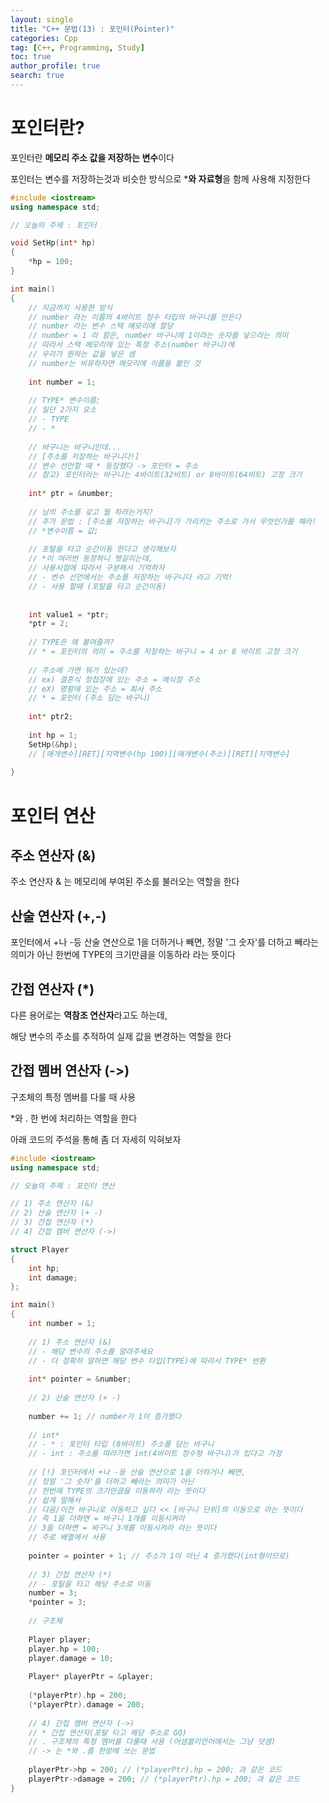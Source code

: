 ```yaml
---
layout: single
title: "C++ 문법(13) : 포인터(Pointer)"
categories: Cpp
tag: [C++, Programming, Study]
toc: true
author_profile: true
search: true
---
```



# 포인터란?

포인터란 **메모리 주소 값을 저장하는 변수**이다

포인터는 변수를 저장하는것과 비슷한 방식으로 ***와 자료형**을 함께 사용해 지정한다

 

```c++
#include <iostream>
using namespace std;

// 오늘의 주제 : 포인터

void SetHp(int* hp)
{
	*hp = 100;
}

int main()
{
	// 지금까지 사용한 방식
	// number 라는 이름의 4바이트 정수 타입의 바구니를 만든다
	// number 라는 변수 스택 메모리에 할당
	// number = 1 라 함은, number 바구니에 1이라는 숫자를 넣으라는 의미
	// 따라서 스택 메모리에 있는 특정 주소(number 바구니)에
	// 우리가 원하는 값을 넣은 셈
	// number는 비유하자면 메모리에 이름을 붙인 것
	
	int number = 1;
	
	// TYPE* 변수이름;
	// 일단 2가지 요소
	// - TYPE
	// - *
	
	// 바구니는 바구니인데...
	// [주소를 저장하는 바구니다!]
	// 변수 선언할 때 * 등장했다 -> 포인터 = 주소
	// 참고) 포인터라는 바구니는 4바이트(32비트) or 8바이트(64비트) 고정 크기
	
	int* ptr = &number;
	
	// 남의 주소를 갖고 뭘 하라는거지?
	// 추가 문법 : [주소를 저장하는 바구니]가 가리키는 주소로 가서 무엇인가를 해라!
	// *변수이름 = 값;
	
	// 포탈을 타고 순간이동 한다고 생각해보자
	// *이 여러번 등장하니 헷갈리는데,
	// 사용시점에 따라서 구분해서 기억하자
	// - 변수 선언에서는 주소를 저장하는 바구니다 라고 기억!
	// - 사용 할때 (포탈을 타고 순간이동)
	
	
	int value1 = *ptr;
	*ptr = 2;
	
	// TYPE은 왜 붙여줄까?
	// * = 포인터의 의미 = 주소를 저장하는 바구니 = 4 or 8 바이트 고정 크기
		
	// 주소에 가면 뭐가 있는데?
	// ex) 결혼식 청첩장에 있는 주소 = 예식장 주소
	// eX) 명함에 있는 주소 = 회사 주소
	// * = 포인터 (주소 담는 바구니)
	
	int* ptr2;
	
	int hp = 1;
	SetHp(&hp);
	// [매개변수][RET][지역변수(hp 100)][매개변수(주소)][RET][지역변수]
	
}
```



# 포인터 연산

## 주소 연산자 (&)

주소 연산자 & 는 메모리에 부여된 주소를 불러오는 역할을 한다



## 산술 연산자 (+,-)

포인터에서 +나 -등 산술 연산으로 1을 더하거나 빼면,
정말 '그 숫자'를 더하고 빼라는 의미가 아닌
한번에 TYPE의 크기만큼을 이동하라 라는 뜻이다



## 간접 연산자 (*)

다른 용어로는 **역참조 연산자**라고도 하는데,

해당 변수의 주소를 추적하여 실제 값을 변경하는 역할을 한다



## 간접 멤버 연산자 (->)

구조체의 특정 멤버를 다룰 때 사용

*와 . 한 번에 처리하는 역할을 한다



아래 코드의 주석을 통해 좀 더 자세히 익혀보자

```c++
#include <iostream>
using namespace std;

// 오늘의 주제 : 포인터 연산

// 1) 주소 연산자 (&)
// 2) 산술 연산자 (+ -)
// 3) 간접 연산자 (*)
// 4) 간접 멤버 연산자 (->)

struct Player
{
	int hp;
	int damage;
};

int main()
{
	int number = 1;
	
	// 1) 주소 연산자 (&)
	// - 해당 변수의 주소를 알려주세요
	// - 더 정확히 말하면 해당 변수 타입(TYPE)에 따라서 TYPE* 반환
	
	int* pointer = &number;
	
	// 2) 산술 연산자 (+ -)
	
	number += 1; // number가 1이 증가했다
	
	// int* 
	// - * : 포인터 타입 (8바이트) 주소를 담는 바구니
	// - int : 주소를 따라가면 int(4바이트 정수형 바구니)가 있다고 가정
	
	// [!] 포인터에서 +나 -등 산술 연산으로 1을 더하거나 빼면,
	// 정말 '그 숫자'를 더하고 빼라는 의미가 아닌
	// 한번에 TYPE의 크기만큼을 이동하라 라는 뜻이다
	// 쉽게 말해서
	// 다음/이전 바구니로 이동하고 싶다 << [바구니 단위]의 이동으로 라는 뜻이다
	// 즉 1을 더하면 = 바구니 1개를 이동시켜라 
	// 3을 더하면 = 바구니 3개를 이동시켜라 라는 뜻이다
	// 주로 배열에서 사용
	
	pointer = pointer + 1; // 주소가 1이 아닌 4 증가했다(int형이므로)
	
	// 3) 간접 연산자 (*)
	// - 포탈을 타고 해당 주소로 이동
	number = 3;
	*pointer = 3;
	
	// 구조체
	
	Player player;
	player.hp = 100;
	player.damage = 10;
	
	Player* playerPtr = &player;
	
	(*playerPtr).hp = 200;
	(*playerPtr).damage = 200;
	
	// 4) 간접 멤버 연산자 (->)
	// * 간접 연산자(포탈 타고 해당 주소로 GO)
	// . 구조체의 특정 멤버를 다룰때 사용 (어셈블리언어에서는 그냥 덧셈)
	// -> 는 *와 .를 한방에 쓰는 문법
	
	playerPtr->hp = 200; // (*playerPtr).hp = 200; 과 같은 코드
	playerPtr->damage = 200; // (*playerPtr).hp = 200; 과 같은 코드
}
```

